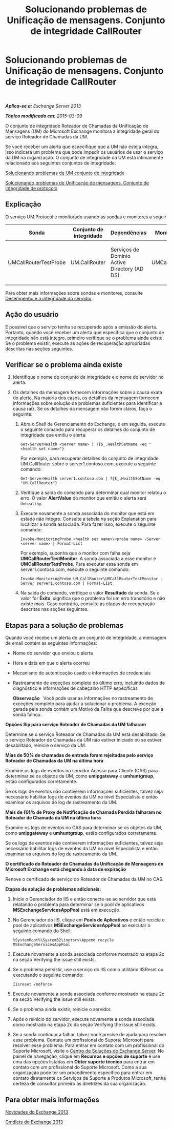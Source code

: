﻿---
title: Solucionando problemas de Unificação de mensagens. Conjunto de integridade CallRouter
TOCTitle: Solucionando problemas de Unificação de mensagens. Conjunto de integridade CallRouter
ms:assetid: 444a9038-0952-4823-98fb-99fa59f4a378
ms:mtpsurl: https://technet.microsoft.com/pt-br/library/ms.exch.scom.um.callrouter(v=EXCHG.150)
ms:contentKeyID: 53275624
ms.date: 03/07/2017
mtps_version: v=EXCHG.150
ms.translationtype: MT
---

# Solucionando problemas de Unificação de mensagens. Conjunto de integridade CallRouter

 

_**Aplica-se a:** Exchange Server 2013_

_**Tópico modificado em:** 2015-03-09_

O conjunto de integridade Roteador de Chamadas da Unificação de Mensagens (UM) do Microsoft Exchange monitora a integridade geral do serviço Roteador de Chamadas da UM.

Se você receber um alerta que especifique que a UM não esteja íntegra, isso indicará um problema que pode impedir os usuários de usar o serviço da UM na organização. O conjunto de integridade da UM está intimamente relacionado aos seguintes conjuntos de integridade:

[Solucionando problemas de UM conjunto de integridade](troubleshooting-um-health-set.md)

[Solucionando problemas de Unificação de mensagens. Conjunto de integridade de protocolo](troubleshooting-um-protocol-health-set.md)

## Explicação

O serviço UM.Protocol é monitorado usando as sondas e monitores a seguir


<table>
<colgroup>
<col style="width: 25%" />
<col style="width: 25%" />
<col style="width: 25%" />
<col style="width: 25%" />
</colgroup>
<thead>
<tr class="header">
<th>Sonda</th>
<th>Conjunto de integridade</th>
<th>Dependências</th>
<th>Monitores associados</th>
</tr>
</thead>
<tbody>
<tr class="odd">
<td><p>UMCallRouterTestProbe</p></td>
<td><p>UM.CallRouter</p></td>
<td><p>Serviços de Domínio Active Directory (AD DS)</p></td>
<td><p>UMCallRouterTestMonitor</p></td>
</tr>
</tbody>
</table>


Para obter mais informações sobre sondas e monitores, consulte [Desempenho e a integridade do servidor](https://technet.microsoft.com/pt-br/library/jj150551\(v=exchg.150\)).

## Ação do usuário

É possível que o serviço tenha se recuperado após a emissão do alerta. Portanto, quando você receber um alerta que especifica que o conjunto de integridade não está íntegro, primeiro verifique se o problema ainda existe. Se o problema existir, execute as ações de recuperação apropriadas descritas nas seções seguintes.

## Verificar se o problema ainda existe

1.  Identifique o nome do conjunto de integridade e o nome do servidor no alerta.

2.  Os detalhes da mensagem fornecem informações sobre a causa exata do alerta. Na maioria dos casos, os detalhes da mensagem fornecem informações sobre solução de problemas suficientes para identificar a causa raiz. Se os detalhes da mensagem não forem claros, faça o seguinte:
    
    1.  Abra o Shell de Gerenciamento do Exchange, e em seguida, execute o seguinte comando para recuperar os detalhes do conjunto de integridade que emitiu o alerta:
        
            Get-ServerHealth <server name> | ?{$_.HealthSetName -eq "<health set name>"}
        
        Por exemplo, para recuperar detalhes do conjunto de integridade UM.CallRouter sobre o server1.contoso.com, execute o seguinte comando:
        
            Get-ServerHealth server1.contoso.com | ?{$_.HealthSetName -eq "UM.CallRouter"}
    
    2.  Verifique a saída do comando para determinar qual monitor relatou o erro. O valor **AlertValue** do monitor que emitiu o alerta será `Unhealthy`.
    
    3.  Execute novamente a sonda associada do monitor que está em estado não íntegro. Consulte a tabela na seção Explanation para localizar a sonda associada. Para fazer isso, execute o seguinte comando:
        
            Invoke-MonitoringProbe <health set name>\<probe name> -Server <server name> | Format-List
        
        Por exemplo, suponha que o monitor com falha seja **UMCallRouterTestMonitor**. A sonda associada a esse monitor é **UMCallRouterTestProbe**. Para executar essa sonda em server1.contoso.com, execute o seguinte comando:
        
            Invoke-MonitoringProbe UM.CallRouter\UMCallRouterTestMonitor -Server server1.contoso.com | Format-List
    
    4.  Na saída do comando, verifique o valor **Resultado** da sonda. Se o valor for **Êxito**, significa que o problema foi um erro transitório e não existe mais. Caso contrário, consulte as etapas de recuperação descritas nas seções seguintes.

## Etapas para a solução de problemas

Quando você recebe um alerta de um conjunto de integridade, a mensagem de email contém as seguintes informações:

  - Nome do servidor que enviou o alerta

  - Hora e data em que o alerta ocorreu

  - Mecanismo de autenticação usado e informações de credenciais

  - Rastreamento de exceções completo do último erro, incluindo dados de diagnóstico e informações de cabeçalho HTTP específicas
    
    **Observação**   Você pode usar as informações no rastreamento de exceções completo para ajudar a solucionar o problema. A exceção gerada pela sonda contém um Motivo da Falha que descreve por que a sonda falhou.

**Opções Sip para serviço Roteador de Chamadas da UM falharam**

Determine se o serviço Roteador de Chamadas da UM está desabilitado. Se o serviço Roteador de Chamadas da UM não estiver iniciado ou se estiver desabilitado, reinicie o serviço da UM.

**Mias de 50% de chamadas de entrada foram rejeitadas pelo serviço Roteador de Chamadas da UM na última hora**

Examine os logs de eventos no servidor Acesso para Cliente (CAS) para determinar se os objetos da UM, como **umipgateway** e **umhuntgroup**, estão configurados corretamente.

Se os logs de eventos não contiverem informações suficientes, talvez seja necessário habilitar logs de eventos da UM no nível Especialista e então examinar os arquivos do log de rastreamento da UM.

**Mais de {0}% de Proxy de Notificação de Chamada Perdida falharam no Roteador de Chamada da UM na última hora**

Examine os logs de eventos no CAS para determinar se os objetos da UM, como **umipgateway** e **umhuntgroup**, estão configurados corretamente.

Se os logs de eventos não contiverem informações suficientes, talvez seja necessário habilitar logs de eventos da UM no nível Especialista e então examinar os arquivos do log de rastreamento da UM.

**O certificado do Roteador de Chamadas da Unificação de Mensagens do Microsoft Exchange está chegando à data de expiração**

Renove o certificado de serviço do Roteador de Chamadas da UM no CAS.

**Etapas de solução de problemas adicionais:** 

1.  Inicie o Gerenciador do IIS e então conecte-se ao servidor que está relatando o problema para determinar se o pool de aplicativos **MSExchangeServicesAppPool** está em execução.

2.  No Gerenciador do IIS, clique em **Pools de Aplicativos** e então recicle o pool de aplicativos **MSExchangeServicesAppPool** ao executar o seguinte comando do Shell:
    
        %SystemRoot%\System32\inetsrv\Appcmd recycle MSExchangeServicesAppPool

3.  Execute novamente a sonda associada conforme mostrado na etapa 2c na seção Verifying the issue still exists.

4.  Se o problema persistir, use o serviço do IIS com o utilitário IISReset ou executando o seguinte comando:
    
        Iisreset /noforce

5.  Execute novamente a sonda associada conforme mostrado na etapa 2c na seção Verifying the issue still exists.

6.  Se o problema ainda existir, reinicie o servidor.

7.  Após o reinício do servidor, execute novamente a sonda associada como mostrado na etapa 2c da seção Verifying the issue still exists.

8.  Se a sonda continuar a falhar, talvez você precise de ajuda para resolver esse problema. Contate um profissional do Suporte Microsoft para resolver esse problema. Para entrar em contato com um profissional do Suporte Microsoft, visite o [Centro de Soluções do Exchange Server](https://go.microsoft.com/fwlink/p/?linkid=180809). No painel de navegação, clique em **Recursos e opções de suporte** e use uma das opções listadas em **Obter suporte técnico** para entrar em contato com um profissional do Suporte Microsoft. Como a sua organização pode ter um procedimento específico para entrar em contato diretamente os Serviços de Suporte a Produtos Microsoft, tenha certeza de consultar primeiro as diretrizes da sua organização.

## Para obter mais informações

[Novidades do Exchange 2013](https://technet.microsoft.com/pt-br/library/jj150540\(v=exchg.150\))

[Cmdlets do Exchange 2013](https://technet.microsoft.com/pt-br/library/bb124413\(v=exchg.150\))

